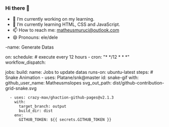 ### Hi there 👋

- 🔭 I’m currently working on my learning.
- 🌱 I’m currently learning HTML, CSS and JavaScript.
- 📫 How to reach me: matheusmuruci@outlook.com
- 😄 Pronouns: ele/dele


-name: Generate Datas

on:
  schedule: # execute every 12 hours
    - cron: "* */12 * * *"
  workflow_dispatch:

jobs:
  build:
    name: Jobs to update datas
    runs-on: ubuntu-latest
    steps:
      # Snake Animation
      - uses: Platane/snk@master
        id: snake-gif
        with:
          github_user_name: Matheusmslopes
          svg_out_path: dist/github-contribution-grid-snake.svg

      - uses: crazy-max/ghaction-github-pages@v2.1.3
        with:
          target_branch: output
          build_dir: dist
        env:
          GITHUB_TOKEN: ${{ secrets.GITHUB_TOKEN }}


